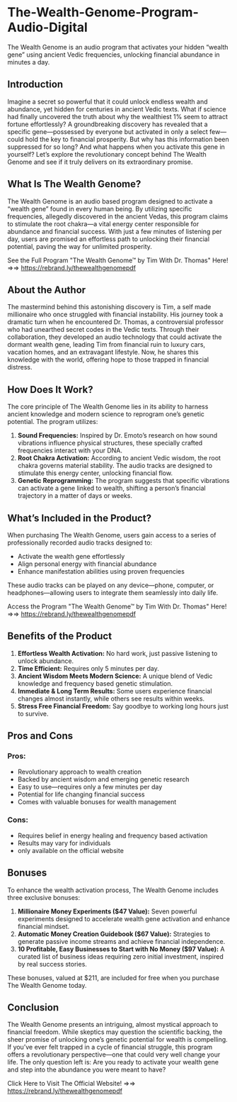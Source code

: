 # The-Wealth-Genome-Program-Audio-Digital
The Wealth Genome is an audio program that activates your hidden “wealth gene” using ancient Vedic frequencies, unlocking financial abundance in minutes a day.

## Introduction

Imagine a secret so powerful that it could unlock endless wealth and abundance, yet hidden for centuries in ancient Vedic texts. What if science had finally uncovered the truth about why the wealthiest 1% seem to attract fortune effortlessly? A groundbreaking discovery has revealed that a specific gene—possessed by everyone but activated in only a select few—could hold the key to financial prosperity. But why has this information been suppressed for so long? And what happens when you activate this gene in yourself? Let’s explore the revolutionary concept behind The Wealth Genome and see if it truly delivers on its extraordinary promise.

## What Is The Wealth Genome?

The Wealth Genome is an audio based program designed to activate a “wealth gene” found in every human being. By utilizing specific frequencies, allegedly discovered in the ancient Vedas, this program claims to stimulate the root chakra—a vital energy center responsible for abundance and financial success. With just a few minutes of listening per day, users are promised an effortless path to unlocking their financial potential, paving the way for unlimited prosperity.

See the Full Program "The Wealth Genome™ by Tim With Dr. Thomas" Here! =>=> https://rebrand.ly/thewealthgenomepdf

## About the Author

The mastermind behind this astonishing discovery is Tim, a self made millionaire who once struggled with financial instability. His journey took a dramatic turn when he encountered Dr. Thomas, a controversial professor who had unearthed secret codes in the Vedic texts. Through their collaboration, they developed an audio technology that could activate the dormant wealth gene, leading Tim from financial ruin to luxury cars, vacation homes, and an extravagant lifestyle. Now, he shares this knowledge with the world, offering hope to those trapped in financial distress.

## How Does It Work?

The core principle of The Wealth Genome lies in its ability to harness ancient knowledge and modern science to reprogram one’s genetic potential. The program utilizes:

1.  **Sound Frequencies:** Inspired by Dr. Emoto’s research on how sound vibrations influence physical structures, these specially crafted frequencies interact with your DNA.
2.  **Root Chakra Activation:** According to ancient Vedic wisdom, the root chakra governs material stability. The audio tracks are designed to stimulate this energy center, unlocking financial flow.
3.  **Genetic Reprogramming:** The program suggests that specific vibrations can activate a gene linked to wealth, shifting a person’s financial trajectory in a matter of days or weeks.

## What’s Included in the Product?

When purchasing The Wealth Genome, users gain access to a series of professionally recorded audio tracks designed to:

-  Activate the wealth gene effortlessly
-  Align personal energy with financial abundance
-  Enhance manifestation abilities using proven frequencies

These audio tracks can be played on any device—phone, computer, or headphones—allowing users to integrate them seamlessly into daily life.

Access the Program "The Wealth Genome™ by Tim With Dr. Thomas" Here! =>=> https://rebrand.ly/thewealthgenomepdf

## Benefits of the Product

1.  **Effortless Wealth Activation:** No hard work, just passive listening to unlock abundance.
2.  **Time Efficient:** Requires only 5 minutes per day.
3.  **Ancient Wisdom Meets Modern Science:** A unique blend of Vedic knowledge and frequency based genetic stimulation.
4.  **Immediate & Long Term Results:** Some users experience financial changes almost instantly, while others see results within weeks.
5.  **Stress Free Financial Freedom:** Say goodbye to working long hours just to survive.

## Pros and Cons

### Pros:
-  Revolutionary approach to wealth creation
-  Backed by ancient wisdom and emerging genetic research
-  Easy to use—requires only a few minutes per day
-  Potential for life changing financial success
-  Comes with valuable bonuses for wealth management

### Cons:
-  Requires belief in energy healing and frequency based activation
-  Results may vary for individuals
-  only available on the official website

## Bonuses

To enhance the wealth activation process, The Wealth Genome includes three exclusive bonuses:

1.  **Millionaire Money Experiments ($47 Value):** Seven powerful experiments designed to accelerate wealth gene activation and enhance financial mindset.
2.  **Automatic Money Creation Guidebook ($67 Value):** Strategies to generate passive income streams and achieve financial independence.
3.  **10 Profitable, Easy Businesses to Start with No Money ($97 Value):** A curated list of business ideas requiring zero initial investment, inspired by real success stories.

These bonuses, valued at $211, are included for free when you purchase The Wealth Genome today.

## Conclusion

The Wealth Genome presents an intriguing, almost mystical approach to financial freedom. While skeptics may question the scientific backing, the sheer promise of unlocking one’s genetic potential for wealth is compelling. If you’ve ever felt trapped in a cycle of financial struggle, this program offers a revolutionary perspective—one that could very well change your life. The only question left is: Are you ready to activate your wealth gene and step into the abundance you were meant to have?

Click Here to Visit The Official Website! =>=> https://rebrand.ly/thewealthgenomepdf
